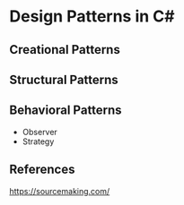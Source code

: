 ﻿# Design Patterns in C&#35;

## Creational Patterns

## Structural Patterns

## Behavioral Patterns

- Observer 
- Strategy

## References

https://sourcemaking.com/ 
